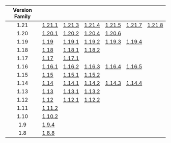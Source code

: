 | Version Family | | | | | | |
|:---:|---|---|---|---|---|---|
| 1.21 | [1.21.1](https://github.com/BaldGang/spigot-build/releases/download/20250728/spigot-1.21.1.jar) | [1.21.3](https://github.com/BaldGang/spigot-build/releases/download/20250728/spigot-1.21.3.jar) | [1.21.4](https://github.com/BaldGang/spigot-build/releases/download/20250728/spigot-1.21.4.jar) | [1.21.5](https://github.com/BaldGang/spigot-build/releases/download/20250728/spigot-1.21.5.jar) | [1.21.7](https://github.com/BaldGang/spigot-build/releases/download/20250728/spigot-1.21.7.jar) | [1.21.8](https://github.com/BaldGang/spigot-build/releases/download/20250728/spigot-1.21.8.jar) |
| 1.20 | [1.20.1](https://github.com/BaldGang/spigot-build/releases/download/20250728/spigot-1.20.1.jar) | [1.20.2](https://github.com/BaldGang/spigot-build/releases/download/20250728/spigot-1.20.2.jar) | [1.20.4](https://github.com/BaldGang/spigot-build/releases/download/20250728/spigot-1.20.4.jar) | [1.20.6](https://github.com/BaldGang/spigot-build/releases/download/20250728/spigot-1.20.6.jar) | | |
| 1.19 | [1.19](https://github.com/BaldGang/spigot-build/releases/download/20250728/spigot-1.19.jar) | [1.19.1](https://github.com/BaldGang/spigot-build/releases/download/20250728/spigot-1.19.1.jar) | [1.19.2](https://github.com/BaldGang/spigot-build/releases/download/20250728/spigot-1.19.2.jar) | [1.19.3](https://github.com/BaldGang/spigot-build/releases/download/20250728/spigot-1.19.3.jar) | [1.19.4](https://github.com/BaldGang/spigot-build/releases/download/20250728/spigot-1.19.4.jar) | |
| 1.18 | [1.18](https://github.com/BaldGang/spigot-build/releases/download/20250728/spigot-1.18.jar) | [1.18.1](https://github.com/BaldGang/spigot-build/releases/download/20250728/spigot-1.18.1.jar) | [1.18.2](https://github.com/BaldGang/spigot-build/releases/download/20250728/spigot-1.18.2.jar) | | | |
| 1.17 | [1.17](https://github.com/BaldGang/spigot-build/releases/download/20250728/spigot-1.17.jar) | [1.17.1](https://github.com/BaldGang/spigot-build/releases/download/20250728/spigot-1.17.1.jar) | | | | |
| 1.16 | [1.16.1](https://github.com/BaldGang/spigot-build/releases/download/20250728/spigot-1.16.1.jar) | [1.16.2](https://github.com/BaldGang/spigot-build/releases/download/20250728/spigot-1.16.2.jar) | [1.16.3](https://github.com/BaldGang/spigot-build/releases/download/20250728/spigot-1.16.3.jar) | [1.16.4](https://github.com/BaldGang/spigot-build/releases/download/20250728/spigot-1.16.4.jar) | [1.16.5](https://github.com/BaldGang/spigot-build/releases/download/20250728/spigot-1.16.5.jar) | |
| 1.15 | [1.15](https://github.com/BaldGang/spigot-build/releases/download/20250728/spigot-1.15.jar) | [1.15.1](https://github.com/BaldGang/spigot-build/releases/download/20250728/spigot-1.15.1.jar) | [1.15.2](https://github.com/BaldGang/spigot-build/releases/download/20250728/spigot-1.15.2.jar) | | | |
| 1.14 | [1.14](https://github.com/BaldGang/spigot-build/releases/download/20250728/spigot-1.14.jar) | [1.14.1](https://github.com/BaldGang/spigot-build/releases/download/20250728/spigot-1.14.1.jar) | [1.14.2](https://github.com/BaldGang/spigot-build/releases/download/20250728/spigot-1.14.2.jar) | [1.14.3](https://github.com/BaldGang/spigot-build/releases/download/20250728/spigot-1.14.3.jar) | [1.14.4](https://github.com/BaldGang/spigot-build/releases/download/20250728/spigot-1.14.4.jar) | |
| 1.13 | [1.13](https://github.com/BaldGang/spigot-build/releases/download/20250728/spigot-1.13.jar) | [1.13.1](https://github.com/BaldGang/spigot-build/releases/download/20250728/spigot-1.13.1.jar) | [1.13.2](https://github.com/BaldGang/spigot-build/releases/download/20250728/spigot-1.13.2.jar) | | | |
| 1.12 | [1.12](https://github.com/BaldGang/spigot-build/releases/download/20250728/spigot-1.12.jar) | [1.12.1](https://github.com/BaldGang/spigot-build/releases/download/20250728/spigot-1.12.1.jar) | [1.12.2](https://github.com/BaldGang/spigot-build/releases/download/20250728/spigot-1.12.2.jar) | | | |
| 1.11 | [1.11.2](https://github.com/BaldGang/spigot-build/releases/download/20250728/spigot-1.11.2.jar) | | | | | |
| 1.10 | [1.10.2](https://github.com/BaldGang/spigot-build/releases/download/20250728/spigot-1.10.2.jar) | | | | | |
| 1.9 | [1.9.4](https://github.com/BaldGang/spigot-build/releases/download/20250728/spigot-1.9.4.jar) | | | | | |
| 1.8 | [1.8.8](https://github.com/BaldGang/spigot-build/releases/download/20250728/spigot-1.8.8.jar) | | | | | |
